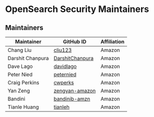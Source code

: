 # OpenSearch Security Maintainers

## Maintainers
| Maintainer       | GitHub ID                                             | Affiliation |
| ---------------- | ----------------------------------------------------- | ----------- |
| Chang Liu        | [cliu123](https://github.com/cliu123)                 | Amazon      |
| Darshit Chanpura | [DarshitChanpura](https://github.com/DarshitChanpura) | Amazon      |
| Dave Lago        | [davidlago](https://github.com/davidlago)             | Amazon      |
| Peter Nied       | [peternied](https://github.com/peternied)             | Amazon      |
| Craig Perkins    | [cwperks](https://github.com/cwperks)                 | Amazon      |
| Yan Zeng         | [zengyan-amazon](https://github.com/zengyan-amazon)   | Amazon      |
| Bandini          | [bandinib-amzn](https://github.com/bandinib-amzn)     | Amazon      |
| Tianle Huang     | [tianleh](https://github.com/tianleh)                 | Amazon      |

